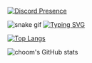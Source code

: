 [![Discord Presence](https://lanyard.cnrad.dev/api/801146943568478228)](https://discord.com/users/801146943568478228)

![snake gif](https://github.com/choomhub/choomhub/blob/output/github-contribution-grid-snake.gif)
[![Typing SVG](https://readme-typing-svg.herokuapp.com/?lines=New+to+coding;learning+batch+and+python)](https://git.io/typing-svg)

[![Top Langs](https://github-readme-stats.vercel.app/api/top-langs/?username=choomhub&layout=compact)](https://github.com/anuraghazra/github-readme-stats)

![choom's GitHub stats](https://github-readme-stats.vercel.app/api?username=choomhub&show_icons=true&theme=radical)
